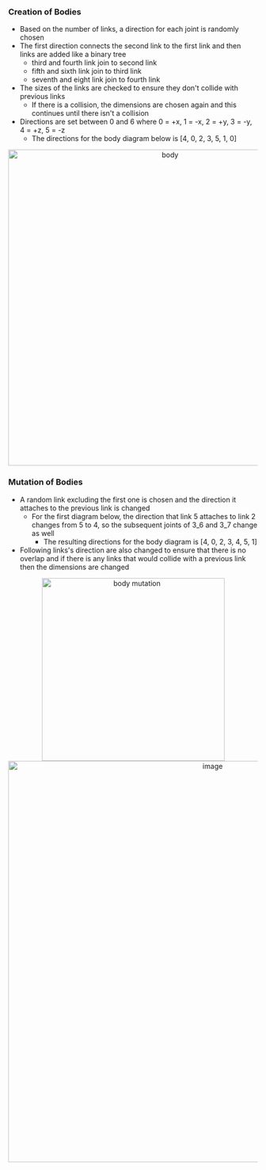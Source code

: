 ### Creation of Bodies
- Based on the number of links, a direction for each joint is randomly chosen
- The first direction connects the second link to the first link and then links are added like a binary tree
    - third and fourth link join to second link
    - fifth and sixth link join to third link
    - seventh and eight link join to fourth link
- The sizes of the links are checked to ensure they don't collide with previous links
    - If there is a collision, the dimensions are chosen again and this continues until there isn't a collision
- Directions are set between 0 and 6 where 0 = +x, 1 = -x, 2 = +y, 3 = -y, 4 = +z, 5 = -z
    - The directions for the body diagram below is [4, 0, 2, 3, 5, 1, 0]

<div align=center>
    
<img width="638" alt="body" src="https://user-images.githubusercontent.com/61445107/224882730-eedca7f6-4ab4-4c88-901d-d24be2bc5199.png">
    
</div>


### Mutation of Bodies
- A random link excluding the first one is chosen and the direction it attaches to the previous link is changed
    - For the first diagram below, the direction that link 5 attaches to link 2 changes from 5 to 4, so the subsequent joints of 3_6 and 3_7 change as well
        - The resulting directions for the body diagram is   [4, 0, 2, 3, 4, 5, 1]
- Following links's direction are also changed to ensure that there is no overlap and if there is any links that would collide with a previous link then the dimensions are changed


<div align=center>
    
<img width="369" alt="body mutation" src="https://user-images.githubusercontent.com/61445107/224882737-7fd6f3b3-41d2-48e0-92de-32c16bf3ea38.png">
<img width="810" alt="image" src="https://user-images.githubusercontent.com/61445107/224773841-ca274292-445b-4958-a5b2-a98e55cc56c8.png">
  
</div>
